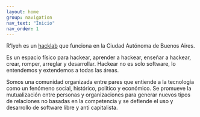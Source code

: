 ```yaml
---
layout: home
group: navigation
nav_text: "Inicio"
nav_order: 1
---
```


R'lyeh es un [hacklab](https://endefensadelsl.org/hacklabs-y-hackerspaces.html)
que funciona en la Ciudad Autónoma de Buenos Aires.

Es un espacio físico para hackear, aprender a hackear, enseñar a hackear, crear,
romper, arreglar y desarrollar. Hackear no es solo software, lo entendemos y
extendemos a todas las áreas.

Somos una comunidad organizada entre pares que entiende a la tecnología como un
fenómeno social, histórico, político y económico. Se promueve la mutualización
entre personas y organizaciones para generar nuevos tipos de relaciones no
basadas en la competencia y se defiende el uso y desarrollo de software libre y
anti capitalista.


